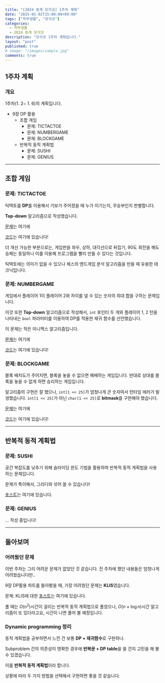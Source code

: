 ```yaml
---
title: "[2024 동계 모각코] 1주차 계획"
date: "2025-01-02T15:00:00+09:00"
tags: ["학부생활", "모각코"]
categories: 
  - 학부생활
  - 2024 동계 모각코
description: "모각코 1주차 계획입니다."
layout: "post"
published: true
# image: "/images/sample.jpg"
comments: true
---
```

## 1주차 계획
### 개요
1주차(1. 2~ 1. 6)의 계획입니다.
- 9장 DP 활용
  - 조합 게임
    - 문제: TICTACTOE
    - 문제: NUMBERGAME
    - 문제: BLOCKGAME
  - 반복적 동적 계획법
    - 문제: SUSHI
    - 문제: GENIUS

* * *

## 조합 게임
### 문제: TICTACTOE

틱택토를 **DP**를 이용해서 기보가 주어졌을 때 누가 이기는지, 무승부인지 판별합니다.

**Top-down** 알고리즘으로 작성했습니다.

[문제](https://algospot.com/judge/problem/read/TICTACTOE)는 여기에

[코드](https://github.com/sossos5989/algospot/blob/main/tictactoe.cc)는 여기에 있습니다!

더 개선 가능한 부분으로는, 게임판을 좌우, 상하, 대각선으로 뒤집기, 90도 회전을 해도 승패는 동일하니 이를 이용해 프로그램을 빨리 만들 수 있다는 것입니다.

틱택토에는 의미가 없을 수 있으나 체스의 엔드게임 분석 알고리즘을 만들 때 유용한 테크닉입니다.

### 문제: NUMBERGAME

게임에서 플레이어 1이 플레이어 2와 차이를 낼 수 있는 숫자의 최대 합을 구하는 문제입니다.

이것 또한 **Top-down** 알고리즘으로 작성해서, ```int``` 포인터 두 개와 플레이어 1, 2 턴을 나타내는 ```bool``` 파라미터를 이용하여 DP를 적용한 재귀 함수를 선언했습니다.

이 문제는 작은 미니맥스 알고리즘입니다.

[문제](https://algospot.com/judge/problem/read/NUMBERGAME)는 여기에

[코드](https://github.com/sossos5989/algospot/blob/main/numbergame.cc)는 여기에 있습니다!


### 문제: BLOCKGAME

블록 배치도가 주어지면, 블록을 놓을 수 없으면 패배하는 게임입니다.
반대로 상대를 블록을 놓을 수 없게 하면 승리하는 게임입니다.

알고리즘의 구현은 잘 했으나, ```int[1 << 25]```가 엄청나게 큰 숫자여서 런타임 에러가 발생했습니다. ```int[1 << 25]```가 아닌 ```char[1 << 25]```로 **bitmask**를 구현해야 했습니다.

[문제](https://algospot.com/judge/problem/read/BLOCKGAME)는 여기에

[코드](https://github.com/sossos5989/algospot/blob/main/blockgame.cc)는 여기에 있습니다!


* * *

## 반복적 동적 계획법
### 문제: SUSHI

공간 복잡도를 낮추기 위해 슬라이딩 윈도 기법을 활용하여 반복적 동적 계획법을 사용하는 문제입니다.

문제가 특이해서, 그리디와 섞어 쓸 수 있습니다!

[포스트](https://sossos5989.github.io/posts/%EC%95%8C%EA%B3%A0%EB%A6%AC%EC%A6%98/5/)는 여기에 있습니다.

### 문제: GENIUS

... 작성 중입니다!

* * *

## 돌아보며
### 어려웠던 문제
이번 주차는 그리 어려운 문제가 없었던 것 같습니다. 전 주차에 했던 내용들은 엄청나게 어려웠습니다만..

9장 DP활용 파트를 돌아봤을 때, 가장 어려웠던 문제는 **KLIS**였습니다. 

문제: KLIS에 대한 [포스트](https://sossos5989.github.io/posts/%EC%95%8C%EA%B3%A0%EB%A6%AC%EC%A6%98/2/)는 여기에 있습니다.

풀 때는 $O(n^2)$시간이 걸리는 반복적 동적 계획법으로 풀었으나, $O(n \times \log n)$시간 알고리즘이 또 있더라고요, 시간이 나면 풀어 볼 예정입니다.

### Dynamic programming 정리

동적 계획법을 공부하면서 느낀 건 보통 **DP + 재귀함수**로 구현하나.

Subproblem 간의 의존성이 명확한 경우에 **반복문 + DP table**을 쓸 건지 고민을 해 볼 수 있겠습니다. 

이를 **반복적 동적 계획법**이라 합니다.

상황에 따라 두 가지 방법을 선택해서 구현하면 좋을 것 같습니다.